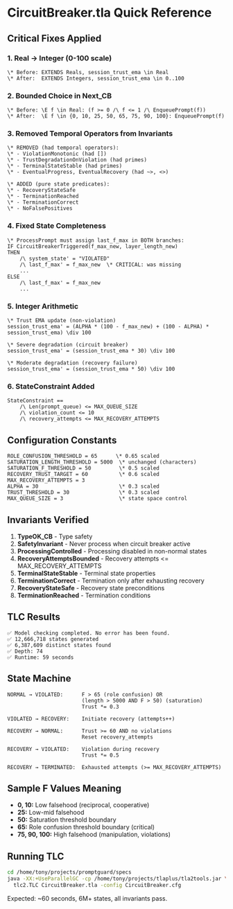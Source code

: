 # CircuitBreaker.tla Quick Reference

## Critical Fixes Applied

### 1. Real → Integer (0-100 scale)
```tla
\* Before: EXTENDS Reals, session_trust_ema \in Real
\* After:  EXTENDS Integers, session_trust_ema \in 0..100
```

### 2. Bounded Choice in Next_CB
```tla
\* Before: \E f \in Real: (f >= 0 /\ f <= 1 /\ EnqueuePrompt(f))
\* After:  \E f \in {0, 10, 25, 50, 65, 75, 90, 100}: EnqueuePrompt(f)
```

### 3. Removed Temporal Operators from Invariants
```tla
\* REMOVED (had temporal operators):
\* - ViolationMonotonic (had [])
\* - TrustDegradationOnViolation (had primes)
\* - TerminalStateStable (had primes)
\* - EventualProgress, EventualRecovery (had ~>, <>)

\* ADDED (pure state predicates):
\* - RecoveryStateSafe
\* - TerminationReached
\* - TerminationCorrect
\* - NoFalsePositives
```

### 4. Fixed State Completeness
```tla
\* ProcessPrompt must assign last_f_max in BOTH branches:
IF CircuitBreakerTriggered(f_max_new, layer_length_new)
THEN
    /\ system_state' = "VIOLATED"
    /\ last_f_max' = f_max_new  \* CRITICAL: was missing
    ...
ELSE
    /\ last_f_max' = f_max_new
    ...
```

### 5. Integer Arithmetic
```tla
\* Trust EMA update (non-violation)
session_trust_ema' = (ALPHA * (100 - f_max_new) + (100 - ALPHA) * session_trust_ema) \div 100

\* Severe degradation (circuit breaker)
session_trust_ema' = (session_trust_ema * 30) \div 100

\* Moderate degradation (recovery failure)
session_trust_ema' = (session_trust_ema * 50) \div 100
```

### 6. StateConstraint Added
```tla
StateConstraint ==
    /\ Len(prompt_queue) <= MAX_QUEUE_SIZE
    /\ violation_count <= 10
    /\ recovery_attempts <= MAX_RECOVERY_ATTEMPTS
```

## Configuration Constants

```tla
ROLE_CONFUSION_THRESHOLD = 65      \* 0.65 scaled
SATURATION_LENGTH_THRESHOLD = 5000  \* unchanged (characters)
SATURATION_F_THRESHOLD = 50         \* 0.5 scaled
RECOVERY_TRUST_TARGET = 60          \* 0.6 scaled
MAX_RECOVERY_ATTEMPTS = 3
ALPHA = 30                          \* 0.3 scaled
TRUST_THRESHOLD = 30                \* 0.3 scaled
MAX_QUEUE_SIZE = 3                  \* state space control
```

## Invariants Verified

1. **TypeOK_CB** - Type safety
2. **SafetyInvariant** - Never process when circuit breaker active
3. **ProcessingControlled** - Processing disabled in non-normal states
4. **RecoveryAttemptsBounded** - Recovery attempts <= MAX_RECOVERY_ATTEMPTS
5. **TerminalStateStable** - Terminal state properties
6. **TerminationCorrect** - Termination only after exhausting recovery
7. **RecoveryStateSafe** - Recovery state preconditions
8. **TerminationReached** - Termination conditions

## TLC Results

```
✅ Model checking completed. No error has been found.
✅ 12,666,718 states generated
✅ 6,387,609 distinct states found
✅ Depth: 74
✅ Runtime: 59 seconds
```

## State Machine

```
NORMAL → VIOLATED:      F > 65 (role confusion) OR
                        (length > 5000 AND F > 50) (saturation)
                        Trust *= 0.3

VIOLATED → RECOVERY:    Initiate recovery (attempts++)

RECOVERY → NORMAL:      Trust >= 60 AND no violations
                        Reset recovery_attempts

RECOVERY → VIOLATED:    Violation during recovery
                        Trust *= 0.5

RECOVERY → TERMINATED:  Exhausted attempts (>= MAX_RECOVERY_ATTEMPTS)
```

## Sample F Values Meaning

- **0, 10:** Low falsehood (reciprocal, cooperative)
- **25:** Low-mid falsehood
- **50:** Saturation threshold boundary
- **65:** Role confusion threshold boundary (critical)
- **75, 90, 100:** High falsehood (manipulation, violations)

## Running TLC

```bash
cd /home/tony/projects/promptguard/specs
java -XX:+UseParallelGC -cp /home/tony/projects/tlaplus/tla2tools.jar \
  tlc2.TLC CircuitBreaker.tla -config CircuitBreaker.cfg
```

Expected: ~60 seconds, 6M+ states, all invariants pass.

